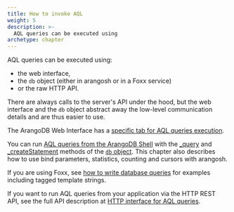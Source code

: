 ```yaml
---
title: How to invoke AQL
weight: 5
description: >-
  AQL queries can be executed using
archetype: chapter
---
```

AQL queries can be executed using:

- the web interface,
- the `db` object (either in arangosh or in a Foxx service)
- or the raw HTTP API.

There are always calls to the server's API under the hood, but the web interface
and the `db` object abstract away the low-level communication details and are
thus easier to use.

The ArangoDB Web Interface has a [specific tab for AQL queries execution](with-the-web-interface.md).

You can run [AQL queries from the ArangoDB Shell](with-arangosh.md)
with the [_query](with-arangosh.md#with-db_query) and
[_createStatement](with-arangosh.md#with-db_createstatement-arangostatement) methods
of the [`db` object](../../develop/javascript-api/@arangodb/db-object.md). This chapter
also describes how to use bind parameters, statistics, counting and cursors with
arangosh.

If you are using Foxx, see [how to write database queries](../../develop/foxx-microservices/getting-started.md#writing-database-queries)
for examples including tagged template strings.

If you want to run AQL queries from your application via the HTTP REST API,
see the full API description at [HTTP interface for AQL queries](../../http/queries/aql-queries.md).
